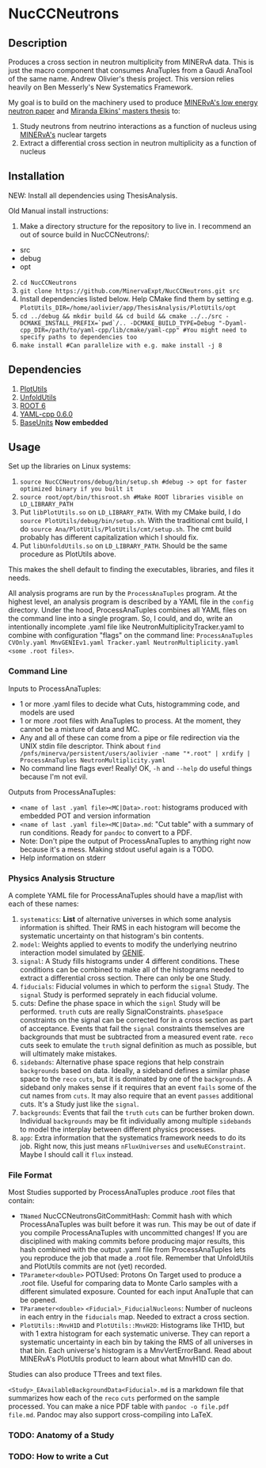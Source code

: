# NucCCNeutrons

## Description
Produces a cross section in neutron multiplicity from MINERvA data.  This is just the macro component that consumes AnaTuples from a Gaudi AnaTool of the same name.  Andrew Olivier's thesis project.  This version relies heavily on Ben Messerly's New Systematics Framework.

My goal is to build on the machinery used to produce [MINERvA's low energy neutron paper](https://arxiv.org/abs/1901.04892) and [Miranda Elkins' masters thesis](http://inspirehep.net/record/1609603?ln=en) to:
1. Study neutrons from neutrino interactions as a function of nucleus using [MINERvA's](https://arxiv.org/abs/1305.5199) nuclear targets
2. Extract a differential cross section in neutron multiplicity as a function of nucleus

## Installation
NEW: Install all dependencies using ThesisAnalysis.

Old Manual install instructions:
1. Make a directory structure for the repository to live in.  I recommend an out of source build in NucCCNeutrons/:
  * src
  * debug
  * opt
2. `cd NucCCNeutrons`
3. `git clone https://github.com/MinervaExpt/NucCCNeutrons.git src`
4. Install dependencies listed below.  Help CMake find them by setting e.g. `PlotUtils_DIR=/home/aolivier/app/ThesisAnalysis/PlotUtils/opt`
5. ``cd ../debug && mkdir build && cd build && cmake ../../src -DCMAKE_INSTALL_PREFIX=`pwd`/.. -DCMAKE_BUILD_TYPE=Debug "-Dyaml-cpp_DIR=/path/to/yaml-cpp/lib/cmake/yaml-cpp" #You might need to specify paths to dependencies too``
6. `make install #Can parallelize with e.g. make install -j 8`

## Dependencies
1. [PlotUtils](https://cdcvs.fnal.gov/redmine/projects/minerva-sw/repository/show/AnalysisFramework/Ana/PlotUtils)
2. [UnfoldUtils](https://cdcvs.fnal.gov/redmine/projects/minerva-sw/repository/show/AnalysisFramework/Ana/UnfoldUtils)
3. [ROOT 6](https://root.cern.ch/building-root)
4. [YAML-cpp 0.6.0](https://github.com/jbeder/yaml-cpp)
5. [BaseUnits](https://github.com/aolivier23/BaseUnits) **Now embedded**

## Usage
Set up the libraries on Linux systems:
1. `source NucCCNeutrons/debug/bin/setup.sh #debug -> opt for faster optimized binary if you built it`
2. `source root/opt/bin/thisroot.sh #Make ROOT libraries visible on LD_LIBRARY_PATH`
3. Put `libPlotUtils.so` on `LD_LIBRARY_PATH`.  With my CMake build, I do `source PlotUtils/debug/bin/setup.sh`.  With the traditional cmt build, I do `source Ana/PlotUtils/PlotUtils/cmt/setup.sh`.  The cmt build probably has different capitalization which I should fix.
4. Put `libUnfoldUtils.so` on `LD_LIBRARY_PATH`.  Should be the same procedure as PlotUtils above.

This makes the shell default to finding the executables, libraries, and files it needs.

All analysis programs are run by the `ProcessAnaTuples` program.  At the highest level, an analysis program is described by a YAML file in the `config` directory.  Under the hood, ProcessAnaTuples combines all YAML files on the command line into a single program.  So, I could, and do, write an intentionally incomplete .yaml file like NeutronMultiplicityTracker.yaml to combine with configuration "flags" on the command line: `ProcessAnaTuples CVOnly.yaml MnvGENIEv1.yaml Tracker.yaml NeutronMultiplicity.yaml <some .root files>`.

### Command Line
Inputs to ProcessAnaTuples:
- 1 or more .yaml files to decide what Cuts, histogramming code, and models are used
- 1 or more .root files with AnaTuples to process.  At the moment, they cannot be a mixture of data and MC.
- Any and all of these can come from a pipe or file redirection via the UNIX stdin file descriptor.  Think about `find /pnfs/minerva/persistent/users/aolivier -name "*.root" | xrdify | ProcessAnaTuples NeutronMultiplicity.yaml`
- No command line flags ever!  Really!  OK, `-h` and `--help` do useful things because I'm not evil.

Outputs from ProcessAnaTuples:
- `<name of last .yaml file><MC|Data>.root`: histograms produced with embedded POT and version information
- `<name of last .yaml file><MC|Data>.md`: "Cut table" with a summary of run conditions.  Ready for `pandoc` to convert to a PDF.
- Note: Don't pipe the output of ProcessAnaTuples to anything right now because it's a mess.  Making stdout useful again is a TODO.
- Help information on stderr

### Physics Analysis Structure
A complete YAML file for ProcessAnaTuples should have a map/list with each of these names:
1. `systematics`: **List** of alternative universes in which some analysis information is shifted.  Their RMS in each histogram will become the systematic uncertainty on that histogram's bin contents.
2. `model`: Weights applied to events to modify the underlying neutrino interaction model simulated by [GENIE](http://www.genie-mc.org/).
3. `signal`: A Study fills histograms under 4 different conditions.  These conditions can be combined to make all of the histograms needed to extract a differential cross section.  There can only be one Study.
3. `fiducials`: Fiducial volumes in which to perform the `signal` Study.  The `signal` Study is performed seprately in each fiducial volume.
4. cuts: Define the phase space in which the `signl` Study will be performed.  `truth` cuts are really SignalConstraints.  `phaseSpace` constraints on the signal can be corrected for in a cross section as part of acceptance.  Events that fail the `signal` constraints themselves are backgrounds that must be subtracted from a measured event rate.  `reco` cuts seek to emulate the `truth` signal definition as much as possible, but will ultimately make mistakes.
5. `sidebands`: Alternative phase space regions that help constrain `backgrounds` based on data.  Ideally, a sideband defines a similar phase space to the `reco` `cuts`, but it is dominated by one of the `backgrounds`.  A sideband only makes sense if it requires that an event `fails` some of the cut names from `cuts`.  It may also require that an event `passes` additional cuts.  It's a Study just like the `signal`.
6. `backgrounds`: Events that fail the `truth` `cuts` can be further broken down.  Individual `backgrounds` may be fit individually among multiple `sidebands` to model the interplay between different physics processes.
7. `app`: Extra information that the systematics framework needs to do its job.  Right now, this just means `nFluxUniverses` and `useNuEConstraint`.  Maybe I should call it `flux` instead. 

### File Format
Most Studies supported by ProcessAnaTuples produce .root files that contain:
- `TNamed` NucCCNeutronsGitCommitHash: Commit hash with which ProcessAnaTuples was built before it was run.  This may be out of date if you compile ProcessAnaTuples with uncommitted changes!  If you are disciplined with making commits before producing major results, this hash combined with the output .yaml file from ProcessAnaTuples lets you reproduce the job that made a .root file.  Remember that UnfoldUtils and PlotUtils commits are not (yet) recorded.
- `TParameter<double>` POTUsed: Protons On Target used to produce a .root file.  Useful for comparing data to Monte Carlo samples with a different simulated exposure.  Counted for each input AnaTuple that can be opened.
- `TParameter<double>` `<Fiducial>_FiducialNucleons`: Number of nucleons in each entry in the `fiducials` map.  Needed to extract a cross section.
- `PlotUtils::MnvH1D` and `PlotUtils::MnvH2D`: Histograms like TH1D, but with 1 extra histogram for each systematic universe.  They can report a systematic uncertainty in each bin by taking the RMS of all universes in that bin.  Each universe's histogram is a MnvVertErrorBand.  Read about MINERvA's PlotUtils product to learn about what MnvH1D can do.

Studies can also produce TTrees and text files.

`<Study>_EAvailableBackgroundData<Fiducial>.md` is a markdown file that summarizes how each of the `reco` `cuts` performed on the sample processed.  You can make a nice PDF table with `pandoc -o file.pdf file.md`.  Pandoc may also support cross-compiling into LaTeX.

### TODO: Anatomy of a Study

### TODO: How to write a Cut
